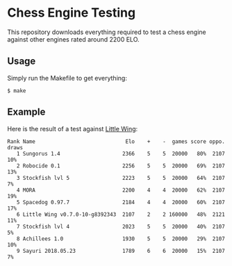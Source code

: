 # Chess Engine Testing

This repository downloads everything required to test a chess engine against
other engines rated around 2200 ELO.

## Usage

Simply run the Makefile to get everything:

    $ make

## Example

Here is the result of a test against [Little Wing](github.com/vinc/littlewing):

    Rank Name                             Elo    +    -  games score oppo. draws 
       1 Sungorus 1.4                    2366    5    5  20000   80%  2107   10% 
       2 Robocide 0.1                    2256    5    5  20000   69%  2107   13% 
       3 Stockfish lvl 5                 2223    5    5  20000   64%  2107    7% 
       4 MORA                            2200    4    4  20000   62%  2107   19% 
       5 Spacedog 0.97.7                 2184    4    4  20000   60%  2107   17% 
       6 Little Wing v0.7.0-10-g8392343  2107    2    2 160000   48%  2121   11% 
       7 Stockfish lvl 4                 2023    5    5  20000   40%  2107    5% 
       8 Achillees 1.0                   1930    5    5  20000   29%  2107   10% 
       9 Sayuri 2018.05.23               1789    6    6  20000   15%  2107    7% 
